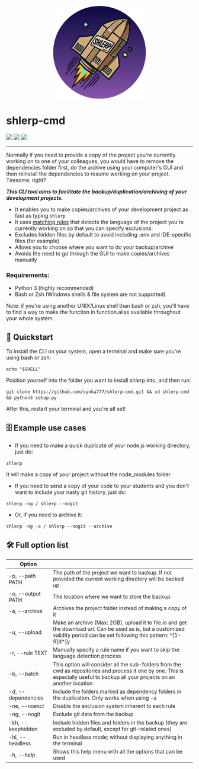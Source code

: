<div align="center">
  <img src="resources/rocket_shlerp.png" alt="shlerp logo" width="250">
</div>

# shlerp-cmd
[![](https://img.shields.io/static/v1?label=Status&message=Completed&color=lightgreen)](#) [![](https://img.shields.io/static/v1?label=Python&message=v3.9%2B&color=blue)](#) [![](https://img.shields.io/static/v1?label=Click&message=v8.1.7&color=purple)](#)
___

Normally if you need to provide a copy of the project you're currently working on to one of your colleagues, you would have to remove the dependencies folder first, do the archive using your computer's GUI and then reinstall the dependencies to resume working on your project. Tiresome, right?

***This CLI tool aims to facilitate the backup/duplication/archiving of your development projects.***

- It enables you to make copies/archives of your development project as fast as typing `shlerp`
- It uses [matching rules](./docs/rulesystem.md) that detects the language of the project you're currently working on so that you can specify exclusions.
- Excludes hidden files by default to avoid including .env and IDE-specific files (for example)
- Allows you to choose where you want to do your backup/archive
- Avoids the need to go through the GUI to make copies/archives manually

### Requirements:
- Python 3 (highly recommended)
- Bash or Zsh (Windows shells & file system are not supported)
  
Note: if you're using another UNIX/Linux shell than bash or zsh, you'll have to find a way to make the function in function.alias available throughout your whole system.


## 🚀 Quickstart

To install the CLI on your system, open a terminal and make sure you're using bash or zsh:
```
echo "$SHELL"
```
Position yourself into the folder you want to install shlerp into, and then run:
```
git clone https://github.com/synka777/shlerp-cmd.git && cd shlerp-cmd && python3 setup.py
```
After this, restart your terminal and you're all set!


## 🗄 Example use cases

- If you need to make a quick duplicate of your node.js working directory, just do:
```
shlerp
```
It will make a copy of your project without the node_modules folder

- If you need to send a copy of your code to your students and you don't want to include your nasty git history, just do:
```
shlerp -ng / shlerp --nogit
```

- Or, if you need to archive it:
```
shlerp -ng -a / shlerp --nogit --archive
```


## 🛠 Full option list
| Option             |                                                                                                                                                                                     |
|--------------------|-------------------------------------------------------------------------------------------------------------------------------------------------------------------------------------|
| -p, --path PATH    | The path of the project we want to backup.  If not provided the current working directory will be backed up                                                                                                                                          |
| -o, --output PATH  | The location where we want to store the backup                                                                                                                                      |
| -a, --archive      | Archives the project folder instead of making a copy of it                                                                                                                          |
| -u, --upload      | Make an archive (Max: 2GB), upload it to file.io and get the download url. Can be used as is, but a customized validity period can be set following this pattern: ^[1-9]d*[y|Q|M|w|d|h|m|s]$                                                                                                                        |
| -r, --rule TEXT    | Manually specify a rule name if you want to skip the language detection process                                                                                                     |
| -b, --batch        | This option will consider all the sub-folders from the cwd as repositories and process it one by one. This is especially useful to backup all your projects on an another location. |
| -d, --dependencies | Include the folders marked as dependency folders in the duplication. Only works when using -a                                                                                      |
| -ne, --noexcl      | Disable the exclusion system inherent to each rule                                                                                                                                 |
| -ng, --nogit       | Exclude git data from the backup                                                                                                                                                   |
| -kh, --keephidden  | Include hidden files and folders in the backup (they are excluded by default, except for git-related ones)                                                                                                               |
| -hl, --headless  | Run in headless mode; without displaying anything in the terminal                                                                                                               |
| -h, --help  | Shows this help menu with all the options that can be used                                                                                                                |